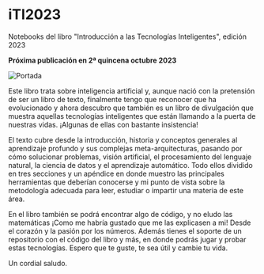 # iTI2023
Notebooks del libro "Introducción a las Tecnologías Inteligentes", edición 2023

**Próxima publicación en 2ª quincena octubre 2023**

![Portada](https://github.com/FranPuentes/iTI2023/blob/main/Portada-mini.png?raw=true)

Este libro trata sobre inteligencia artificial y, aunque nació con la pretensión de ser un libro de texto, finalmente  tengo que reconocer que ha evolucionado y ahora descubro que también es un libro de divulgación que muestra aquellas tecnologías inteligentes que están llamando a la puerta de nuestras vidas. ¡Algunas de ellas con bastante insistencia!

El texto cubre desde la introducción, historia y conceptos generales al aprendizaje profundo y sus complejas meta-arquitecturas, pasando por cómo solucionar problemas, visión artificial, el procesamiento del lenguaje natural, la ciencia de datos y el aprendizaje automático. Todo ellos dividido en tres secciones y un apéndice en donde muestro las principales herramientas que deberían conocerse y mi punto de vista sobre la metodología adecuada para leer, estudiar o impartir una materia de este área.

En el libro también se podrá encontrar algo de código, y no eludo las matemáticas ¡Como me habría gustado que me las explicasen a mi! Desde el corazón y la pasión por los números.
Además tienes el soporte de un repositorio con el código del libro y más, en donde podrás jugar y probar estas tecnologías. Espero que te guste, te sea útil y cambie tu vida.

Un cordial saludo.
